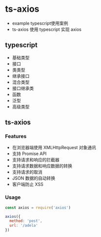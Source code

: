 # ts-axios

- example typescript使用案例
- ts-axios 使用 typescript 实现 axios

## typescript
- 基础类型
- 接口
- 类类型
- 继承接口
- 混合类型
- 接口继承类
- 函数
- 泛型
- 高级类型

## ts-axios

### Features

- 在浏览器端使用 XMLHttpRequest 对象通讯
- 支持 Promise API
- 支持请求和响应的拦截器
- 支持请求数据和响应数据的转换
- 支持请求的取消
- JSON 数据的自动转换
- 客户端防止 XSS

### Usage

```javascript
const axios = require('axios')

axios({
  method: 'post',
  url: '/adela'
})
```
